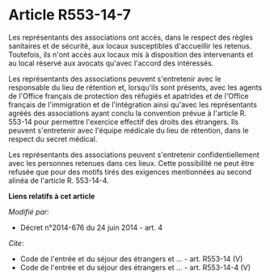 # Article R553-14-7

Les représentants des associations ont accès, dans le respect des règles sanitaires et de sécurité, aux locaux susceptibles
d'accueillir les retenus. Toutefois, ils n'ont accès aux locaux mis à disposition des intervenants et au local réservé aux
avocats qu'avec l'accord des intéressés. 

Les représentants des associations peuvent s'entretenir avec le responsable du lieu de rétention et, lorsqu'ils sont
présents, avec les agents de l'Office français de protection des réfugiés et apatrides et de l'Office français de
l'immigration et de l'intégration ainsi qu'avec les représentants agréés des associations ayant conclu la convention prévue à
l'article R. 553-14 pour permettre l'exercice effectif des droits des étrangers. Ils peuvent s'entretenir avec l'équipe
médicale du lieu de rétention, dans le respect du secret médical. 

Les représentants des associations peuvent s'entretenir confidentiellement avec les personnes retenues dans ces lieux. Cette
possibilité ne peut être refusée que pour des motifs tirés des exigences mentionnées au second alinéa de l'article R.
553-14-4.

**Liens relatifs à cet article**

_Modifié par_:

  - Décret n°2014-676 du 24 juin 2014 - art. 4

_Cite_:

  - Code de l'entrée et du séjour des étrangers et ... - art. R553-14 (V)
  - Code de l'entrée et du séjour des étrangers et ... - art. R553-14-4 (V)
